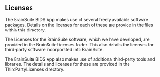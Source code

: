 ## Licenses ##

The BrainSuite BIDS App makes use of several freely available software packages. Details on the licenses for each of these are provide in the files within this directory.

The Licenses for the BrainSuite software, which we have developed, are provided in the BrainSuiteLicenses folder. This also details the licenses for third-party software incorporated into BrainSuite.

The BrainSuite BIDS App also makes use of additional third-party tools and libraries. The details and licenses for these are provided in the ThirdPartyLicenses directory.
